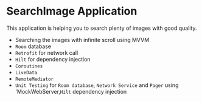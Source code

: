 # SearchImage Application
 This application is helping you to search plenty of images with good quality.
 
- Searching the images with infinite scroll using MVVM 
- `Room` database
- `Retrofit` for network call
- `Hilt` for dependency injection
- `Coroutines`
- `LiveData`
- `RemoteMediator`
- `Unit Testing` for `Room database`, `Network Service` and `Pager` using 'MockWebServer,`Hilt` dependency injection



